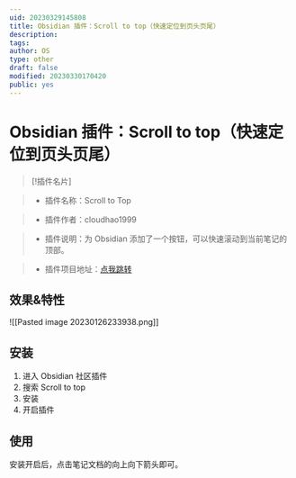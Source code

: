 ```yaml
---
uid: 20230329145808
title: Obsidian 插件：Scroll to top（快速定位到页头页尾）
description: 
tags: 
author: OS
type: other
draft: false
modified: 20230330170420
public: yes
---
```


# Obsidian 插件：Scroll to top（快速定位到页头页尾）

> [!插件名片]

> - 插件名称：Scroll to Top

> - 插件作者：cloudhao1999

> - 插件说明：为 Obsidian 添加了一个按钮，可以快速滚动到当前笔记的顶部。

> - 插件项目地址：[点我跳转](https://github.com/cloudhao1999/obsidian-scroll-to-top-plugin)

## 效果&特性

![[Pasted image 20230126233938.png]]

## 安装

1. 进入 Obsidian 社区插件
2. 搜索 Scroll to top
3. 安装
4. 开启插件

## 使用

安装开启后，点击笔记文档的向上向下箭头即可。
